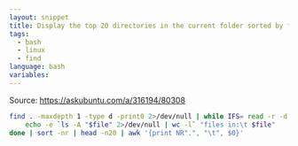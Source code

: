 ```yaml
---
layout: snippet
title: Display the top 20 directories in the current folder sorted by file count
tags:
  - bash
  - linux
  - find
language: bash
variables:
---
```


Source: <https://askubuntu.com/a/316194/80308>

```bash
find . -maxdepth 1 -type d -print0 2>/dev/null | while IFS= read -r -d '' file; do 
    echo -e `ls -A "$file" 2>/dev/null | wc -l` "files in:\t $file"
done | sort -nr | head -n20 | awk '{print NR".", "\t", $0}'
```